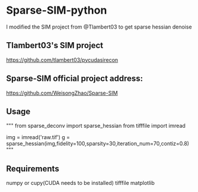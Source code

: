 # Sparse-SIM-python
I modified the SIM project from @Tlambert03 to get sparse hessian denoise
## Tlambert03's SIM project
https://github.com/tlambert03/pycudasirecon
## Sparse-SIM official project address:
https://github.com/WeisongZhao/Sparse-SIM

## Usage
"""
from sparse_deconv import sparse_hessian
from tifffile import imread

img = imread('raw.tif')
g = sparse_hessian(img,fidelity=100,sparsity=30,iteration_num=70,contiz=0.8)
"""
## Requirements
numpy or cupy(CUDA needs to be installed)
tifffile
matplotlib

